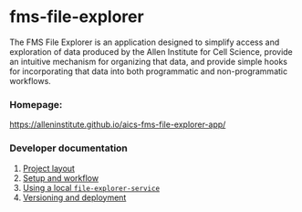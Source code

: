 fms-file-explorer
=================

The FMS File Explorer is an application designed to simplify access and exploration of data produced by the Allen Institute for Cell Science, provide an intuitive mechanism for organizing that data, and provide simple hooks for incorporating that data into both programmatic and non-programmatic workflows.


### Homepage:
https://alleninstitute.github.io/aics-fms-file-explorer-app/


### Developer documentation
1. [Project layout](dev-docs/01-project-layout.md)
2. [Setup and workflow](dev-docs/02-setup-and-workflow.md)
3. [Using a local `file-explorer-service`](dev-docs/03-using-localhost-datasource.md)
4. [Versioning and deployment](dev-docs/04-versioning-and-deployment.md)
